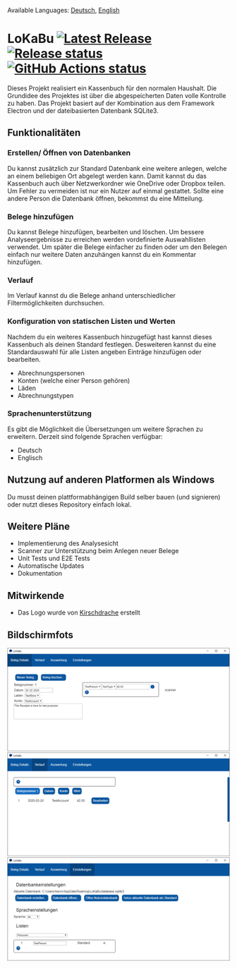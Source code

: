 Available Languages: [Deutsch](./README_DE.md), [English](./README.md)
# LoKaBu [![Latest Release](https://img.shields.io/github/v/release/H0rn0chse/LoKaBu.svg)](https://github.com/H0rn0chse/LoKaBu/releases/latest) [![Release status](https://github.com/H0rn0chse/LoKaBu/workflows/Release/badge.svg?branch=feature%2FelectronTransformation)](https://github.com/H0rn0chse/LoKaBu/actions?query=workflow%3ARelease) [![GitHub Actions status](https://github.com/H0rn0chse/LoKaBu/workflows/Test/badge.svg?branch=feature%2FelectronTransformation)](https://github.com/H0rn0chse/LoKaBu/actions?query=workflow%3ATest)

Dieses Projekt realisiert ein Kassenbuch für den normalen Haushalt. Die Grundidee des Projektes ist über die abgespeicherten Daten volle Kontrolle zu haben. Das Projekt basiert auf der Kombination aus dem Framework Electron und der dateibasierten Datenbank SQLite3.
## Funktionalitäten
### Erstellen/ Öffnen von Datenbanken
Du kannst zusätzlich zur Standard Datenbank eine weitere anlegen, welche an einem beliebigen Ort abgelegt werden kann. Damit kannst du das Kassenbuch auch über Netzwerkordner wie OneDrive oder Dropbox teilen. Um Fehler zu vermeiden ist nur ein Nutzer auf einmal gestattet. Sollte eine andere Person die Datenbank öffnen, bekommst du eine Mitteilung.

### Belege hinzufügen
Du kannst Belege hinzufügen, bearbeiten und löschen. Um bessere Analyseergebnisse zu erreichen werden vordefinierte Auswahllisten verwendet. Um später die Belege einfacher zu finden oder um den Belegen einfach nur weitere Daten anzuhängen kannst du ein Kommentar hinzufügen.

### Verlauf
Im Verlauf kannst du die Belege anhand unterschiedlicher Filtermöglichkeiten durchsuchen.

### Konfiguration von statischen Listen und Werten
Nachdem du ein weiteres Kassenbuch hinzugefügt hast kannst dieses Kassenbuch als deinen Standard festlegen. Desweiteren kannst du eine Standardauswahl für alle Listen angeben Einträge hinzufügen oder bearbeiten.
  *	Abrechnungspersonen
  *	Konten (welche einer Person gehören)
  *	Läden
  *	Abrechnungstypen

### Sprachenunterstützung
Es gibt die Möglichkeit die Übersetzungen um weitere Sprachen zu erweitern. Derzeit sind folgende Sprachen verfügbar:
  * Deutsch
  * Englisch

## Nutzung auf anderen Platformen als Windows
Du musst deinen plattformabhängigen Build selber bauen (und signieren) oder nutzt dieses Repository einfach lokal.

## Weitere Pläne
  * Implementierung des Analysesicht
  * Scanner zur Unterstützung beim Anlegen neuer Belege
  * Unit Tests und E2E Tests
  * Automatische Updates
  * Dokumentation

## Mitwirkende
  * Das Logo wurde von [Kirschdrache](https://www.deviantart.com/kirschdrache) erstellt

## Bildschirmfots
  <img src="./docu/screenshots/details_de.png" title="Beleg Details" />
  <img src="./docu/screenshots/history_de.png" title="Belegverlauf" />
  <img src="./docu/screenshots/settings_de.png" title="SettEinstellungenings" />